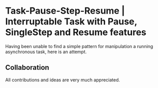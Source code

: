 # Task-Pause-Step-Resume | Interruptable Task with Pause, SingleStep and Resume features

Having been unable to find a simple pattern for manipulation a running asynchronous task, here is an attempt.

## Collaboration

All contributions and ideas are very much appreciated.
